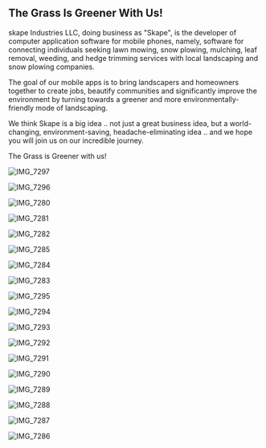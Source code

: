 ## The Grass Is Greener With Us! 

skape Industries LLC, doing business as "Skape", is the developer of computer application software for mobile phones, 
namely, software for connecting individuals seeking lawn mowing, snow plowing, mulching, leaf removal, weeding, and hedge trimming services 
with local landscaping and snow plowing companies. 

The goal of our mobile apps is to bring landscapers and homeowners together to create jobs, beautify communities and significantly improve the environment by turning towards a greener and more environmentally-friendly mode of landscaping. 

We think Skape is a big idea .. not just a great business idea, but a world-changing, environment-saving, headache-eliminating idea .. and we hope you will join us on our incredible journey.

The Grass is Greener with us!

![IMG_7297](https://user-images.githubusercontent.com/83181391/191299676-ec2d05d1-64dd-4fab-b78e-b55b5457c25d.jpg)

![IMG_7296](https://user-images.githubusercontent.com/83181391/191299678-8fb857d6-b9d6-49cd-9979-502a3836b61a.jpg)

![IMG_7280](https://user-images.githubusercontent.com/83181391/191299670-d65e973b-c5eb-4dee-b70f-9c35153cfe2f.png)

![IMG_7281](https://user-images.githubusercontent.com/83181391/191299669-f9ce5fcd-6c2e-4301-bc22-11b616bc8168.png)

![IMG_7282](https://user-images.githubusercontent.com/83181391/191299667-7712e044-1c57-46dd-a083-b44eba8faff2.png)

![IMG_7285](https://user-images.githubusercontent.com/83181391/191299660-6514ca5d-687c-4aac-857b-b2aadf58edc5.png)

![IMG_7284](https://user-images.githubusercontent.com/83181391/191299662-7477d601-6141-4eb3-ae07-124c80088c5e.png)

![IMG_7283](https://user-images.githubusercontent.com/83181391/191299664-5b989d58-de14-4cb1-a730-ef873cf93449.png)

![IMG_7295](https://user-images.githubusercontent.com/83181391/191299621-419d3dd3-3a0c-412e-a56d-041f5d03ba41.png)

![IMG_7294](https://user-images.githubusercontent.com/83181391/191299626-496cd08c-b101-4708-8858-45d55751cbe2.png)

![IMG_7293](https://user-images.githubusercontent.com/83181391/191299631-6a5d10ac-3391-4092-882f-e6f824833bb1.png)

![IMG_7292](https://user-images.githubusercontent.com/83181391/191299636-3c9bd80b-5e8c-4de8-bfa3-84d41f2d30e7.png)

![IMG_7291](https://user-images.githubusercontent.com/83181391/191299639-c6947bd3-d5e9-4f54-a1d7-2b47ea14c423.png)

![IMG_7290](https://user-images.githubusercontent.com/83181391/191299644-81b39f3f-4aeb-4021-989a-7e35b0f3536e.png)

![IMG_7289](https://user-images.githubusercontent.com/83181391/191299647-6877bc5f-6277-4c99-bfe9-709b3fa0bf1f.png)

![IMG_7288](https://user-images.githubusercontent.com/83181391/191299650-6e159735-77f3-445c-9cf3-6f227a894ed2.png)

![IMG_7287](https://user-images.githubusercontent.com/83181391/191299652-b451165d-7a67-4eac-b1f7-4677c3c3e26d.png)

![IMG_7286](https://user-images.githubusercontent.com/83181391/191299655-6de8b09e-7e3e-4d2f-8adb-577a56edc7b6.png)

